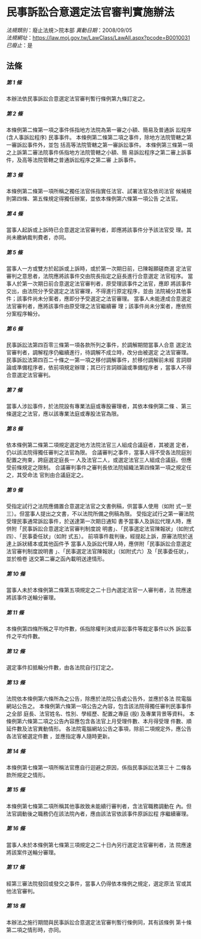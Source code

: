 # 民事訴訟合意選定法官審判實施辦法

*法規類別*：廢止法規＞院本部
*異動日期*：2008/09/05  
*法規網址*：https://law.moj.gov.tw/LawClass/LawAll.aspx?pcode=B0010031
*已廢止*：是


## 法條
##### 第 1 條
本辦法依民事訴訟合意選定法官審判暫行條例第九條訂定之。

##### 第 2 條
本條例第二條第一項之事件係指地方法院為第一審之小額、簡易及普通訴
訟程序 (含人事訴訟程序) 民事事件。
本條例第二條第二項之事件，除地方法院管轄之第一審訴訟事件外，並包
括高等法院管轄之第一審訴訟事件。
本條例第三條第一項之上訴第二審法院事件係指地方法院管轄之小額、簡
易訴訟程序之第二審上訴事件，及高等法院管轄之普通訴訟程序之第二審
上訴事件。

##### 第 3 條
本條例第二條第一項所稱之獨任法官係指實任法官、試署法官及依司法官
候補規則第四條、第五條規定得獨任辦案，並依本條例第六條第一項公告
之法官。

##### 第 4 條
當事人起訴或上訴時已合意選定法官審判者，即應將該事件分予該法官受
理。其尚未繳納裁判費者，亦同。

##### 第 5 條
當事人一方或雙方於起訴或上訴時，或於第一次期日前，已陳報願磋商選
定法官審判之意思者，法院應將該事件交由院長指定之庭長進行合意選定
法官程序。
當事人於第一次期日前合意選定法官審判者，原受理該事件之法官，應即
將該事件交出，由法院分予受選定之法官審理，不得進行原定程序，並由
法院補分其他事件；該事件尚未分案者，應即分予受選定之法官審理。
當事人未能達成合意選定法官審判者，應將該事件由原受理之法官繼續審
理；該事件尚未分案者，應依照分案程序輪分。

##### 第 6 條
民事訴訟法第四百零三條第一項各款所列之事件，於調解期間當事人合意
選定法官審判者，調解程序仍繼續進行，待調解不成立時，改分由被選定
之法官審理。
民事訴訟法第四百二十條之一第一項之移付調解事件，於移付調解前未經
言詞辯論或準備程序者，依前項規定辦理；其已行言詞辯論或準備程序者
，當事人不得合意選定法官審判。

##### 第 7 條
當事人涉訟事件，於法院設有專業法庭或專股審理者，其依本條例第二條
、第三條選定之法官，應以該專業法庭或專股法官為限。

##### 第 8 條
依本條例第二條第二項規定選定地方法院法官三人組成合議庭者，其被選
定者，仍以該法院得獨任審判之法官為限。
合議審判之事件，當事人得不受各法院庭別配置之拘束，跨庭選定庭長一
人及法官二人，或選定法官三人組成合議庭。但應受前條規定之限制。
合議審判事件之審判長依法院組織法第四條第一項之規定任之，其受命法
官則由合議庭定之。

##### 第 9 條
受指定試行之法院應備置合意選定法官之文書例稿，供當事人使用（如附
式一至三）。但當事人提出之文書，不以法院所備之例稿為限。
受指定試行之第一審法院受理民事通常訴訟事件，於送達第一次期日通知
書予當事人及訴訟代理人時，應併附「民事訴訟合意選定法官審判制度說
明書」、「民事選定法官陳報狀」（如附式四）、「民事委任狀」（如附
式五）。
前項事件裁判後，經提起上訴，原審法院於送達上訴狀繕本或其他函件予
當事人及訴訟代理人時，應併附「民事訴訟合意選定法官審判制度說明書
」、「民事選定法官陳報狀」（如附式六）及「民事委任狀」，並於檢卷
送交第二審之函內載明送達情形。

##### 第 10 條
當事人未於本條例第二條第五項規定之二十日內選定法官一人審判者，法
院應速將該事件送輪分審理。

##### 第 11 條
本條例第四條所稱之平均件數，係指除權判決或非訟事件等裁定事件以外
訴訟事件之平均件數。

##### 第 12 條
選定事件扣抵輪分件數，由各法院自行訂定之。

##### 第 13 條
法院依本條例第六條所為之公告，除應於法院公告處公告外，並應於各法
院電腦網站公告之。
本條例第六條第一項公告之內容，包含該法院得獨任審判民事事件之全部
庭長、法官姓名、性別、學經歷、配置之專庭 (股) 及專業背景等資料。
本條例第六條第二項之公告內容應包含各法官上月受理件數、本月得受理
件數、順延件數及法官異動情形。
各法院電腦網站公告之事項，除前二項規定外，應公告各法官被選定件數
，並應指定專人隨時更新。

##### 第 14 條
本條例第七條第一項所稱法官應自行迴避之原因，係指民事訴訟法第三十
二條各款所規定之情形。

##### 第 15 條
本條例第七條第二項所稱其他事故致未能續行審判者，含法官職務調動在
內。但法官調動後之職務仍在該法院內者，應由該法官依該事件原訴訟程
序繼續審理。

##### 第 16 條
當事人未於本條例第七條第三項規定之二十日內另行選定法官審判者，法
院應速將該案件送輪分審理。

##### 第 17 條
經第三審法院發回或發交之事件，當事人仍得依本條例之規定，選定原法
官或其他法官審判。

##### 第 18 條
本辦法之施行期間與民事訴訟合意選定法官審判暫行條例同，其有該條例
第十條第二項之情形時，亦同。


